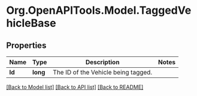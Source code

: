 # Org.OpenAPITools.Model.TaggedVehicleBase
## Properties

Name | Type | Description | Notes
------------ | ------------- | ------------- | -------------
**Id** | **long** | The ID of the Vehicle being tagged. | 

[[Back to Model list]](../README.md#documentation-for-models) [[Back to API list]](../README.md#documentation-for-api-endpoints) [[Back to README]](../README.md)

